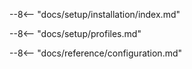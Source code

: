 --8<-- "docs/setup/installation/index.md"

--8<-- "docs/setup/profiles.md"

--8<-- "docs/reference/configuration.md"